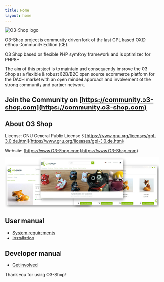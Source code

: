 ```yaml
---
title: Home
layout: home
---
```


![O3-Shop logo](assets/logo.png "O3-Shop logo")

O3-Shop project is community driven fork of the last GPL based OXID eShop Community Edition (CE).

O3 Shop based on flexible PHP symfony framework and is optimized for PHP8+.

The aim of this project is to maintain and consequently improve the O3 Shop as a flexible & robust B2B/B2C open source ecommerce platform for the DACH market with an open minded approach and involvement of the strong community and partner network.

## Join the Community on [https://community.o3-shop.com](https://community.o3-shop.com)

## About O3 Shop

License: GNU General Public License 3 [https://www.gnu.org/licenses/gpl-3.0.de.html](https://www.gnu.org/licenses/gpl-3.0.de.html)

Website: [https://www.O3-Shop.com](https://www.O3-Shop.com)

![O3-Shop frontend](assets/O3-screen-Github.png "O3-Shop frontend")

## User manual

- [System requirements](user/installation/SystemRequirements.md)
- [Installation](user/installation/Installation.md)

## Developer manual
- [Get involved](developer/GetInvolved.md)

Thank you for using O3-Shop!
